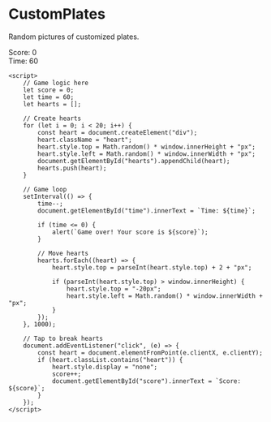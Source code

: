 # CustomPlates
Random pictures of customized plates.
<!DOCTYPE html>
<html>
<head>
	<title>Broken Hearts Game</title>
	<style>
		/* Add styles here */
	</style>
</head>
<body>
	<div id="game-container">
		<div id="hearts"></div>
		<div id="score">Score: 0</div>
		<div id="time">Time: 60</div>
	</div>

	<script>
		// Game logic here
		let score = 0;
		let time = 60;
		let hearts = [];

		// Create hearts
		for (let i = 0; i < 20; i++) {
			const heart = document.createElement("div");
			heart.className = "heart";
			heart.style.top = Math.random() * window.innerHeight + "px";
			heart.style.left = Math.random() * window.innerWidth + "px";
			document.getElementById("hearts").appendChild(heart);
			hearts.push(heart);
		}

		// Game loop
		setInterval(() => {
			time--;
			document.getElementById("time").innerText = `Time: ${time}`;

			if (time <= 0) {
				alert(`Game over! Your score is ${score}`);
			}

			// Move hearts
			hearts.forEach((heart) => {
				heart.style.top = parseInt(heart.style.top) + 2 + "px";

				if (parseInt(heart.style.top) > window.innerHeight) {
					heart.style.top = "-20px";
					heart.style.left = Math.random() * window.innerWidth + "px";
				}
			});
		}, 1000);

		// Tap to break hearts
		document.addEventListener("click", (e) => {
			const heart = document.elementFromPoint(e.clientX, e.clientY);
			if (heart.classList.contains("heart")) {
				heart.style.display = "none";
				score++;
				document.getElementById("score").innerText = `Score: ${score}`;
			}
		});
	</script>
</body>
</html>